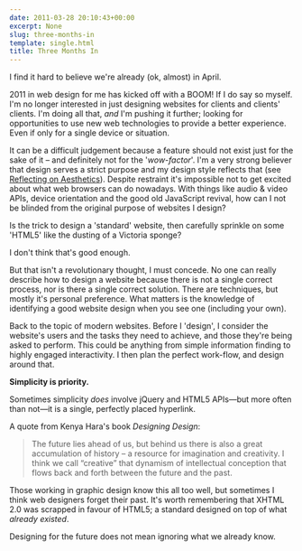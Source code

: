 ```yaml
---
date: 2011-03-28 20:10:43+00:00
excerpt: None
slug: three-months-in
template: single.html
title: Three Months In
---
```


I find it hard to believe we're already (ok, almost) in April.

2011 in web design for me has kicked off with a BOOM! If I do say so myself. I'm no longer interested in just designing websites for clients and clients' clients. I'm doing all that, _and_ I'm pushing it further; looking for opportunities to use new web technologies to provide a better experience. Even if only for a single device or situation.

It can be a difficult judgement because a feature should not exist just for the sake of it – and definitely not for the '_wow-factor_'. I'm a very strong believer that design serves a strict purpose and my design style reflects that (see [Reflecting on Aesthetics](https://dbushell.com/2011/01/16/reflecting-on-aesthetics/)). Despite restraint it's impossible not to get excited about what web browsers can do nowadays. With things like audio & video APIs, device orientation and the good old JavaScript revival, how can I not be blinded from the original purpose of websites I design?

Is the trick to design a 'standard' website, then carefully sprinkle on some 'HTML5' like the dusting of a Victoria sponge?

I don't think that's good enough.

But that isn't a revolutionary thought, I must concede. No one can really describe how to design a website because there is not a single correct process, nor is there a single correct solution. There are techniques, but mostly it's personal preference. What matters is the knowledge of identifying a good website design when you see one (including your own).

Back to the topic of modern websites. Before I 'design', I consider the website's users and the tasks they need to achieve, and those they're being asked to perform. This could be anything from simple information finding to highly engaged interactivity. I then plan the perfect work-flow, and design around that.

**Simplicity is priority.**

Sometimes simplicity _does_ involve jQuery and HTML5 APIs—but more often than not—it is a single, perfectly placed hyperlink.

A quote from Kenya Hara's book _Designing Design_:


<blockquote><p>The future lies ahead of us, but behind us there is also a great accumulation of history – a resource for imagination and creativity. I think we call “creative” that dynamism of intellectual conception that flows back and forth between the future and the past.</p></blockquote>


Those working in graphic design know this all too well, but sometimes I think web designers forget their past. It's worth remembering that XHTML 2.0 was scrapped in favour of HTML5; a standard designed on top of what _already existed_.

Designing for the future does not mean ignoring what we already know.
